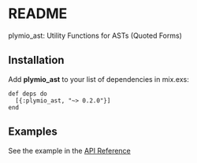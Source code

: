 # README

plymio\_ast: Utility Functions for ASTs (Quoted Forms)

## Installation

Add **plymio\_ast** to your list of dependencies in <span class="underline">mix.exs</span>:

    def deps do
      [{:plymio_ast, "~> 0.2.0"}]
    end

## Examples

See the example in the [API Reference](https://hexdocs.pm/plymio_ast/api-reference.html)